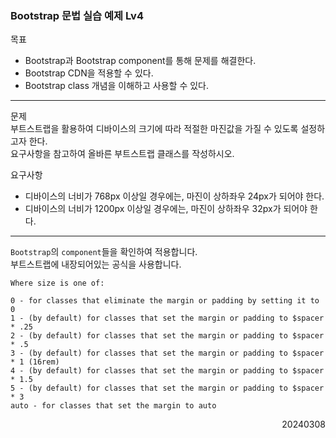 ### Bootstrap 문법 실습 예제 Lv4
목표  
- Bootstrap과 Bootstrap component를 통해 문제를 해결한다.
- Bootstrap CDN을 적용할 수 있다.
- Bootstrap class 개념을 이해하고 사용할 수 있다.
---
문제  
부트스트랩을 활용하여 디바이스의 크기에 따라 적절한 마진값을 가질 수 있도록 설정하고자 한다.  
요구사항을 참고하여 올바른 부트스트랩 클래스를 작성하시오.  

요구사항  
- 디바이스의 너비가 768px 이상일 경우에는, 마진이 상하좌우 24px가 되어야 한다.
- 디바이스의 너비가 1200px 이상일 경우에는, 마진이 상하좌우 32px가 되어야 한다.
---
`Bootstrap`의 `component`들을 확인하여 적용합니다.  
부트스트랩에 내장되어있는 공식을 사용합니다.  
```
Where size is one of:

0 - for classes that eliminate the margin or padding by setting it to 0
1 - (by default) for classes that set the margin or padding to $spacer * .25
2 - (by default) for classes that set the margin or padding to $spacer * .5
3 - (by default) for classes that set the margin or padding to $spacer * 1 (16rem)
4 - (by default) for classes that set the margin or padding to $spacer * 1.5
5 - (by default) for classes that set the margin or padding to $spacer * 3
auto - for classes that set the margin to auto
```
<div style="text-align: right">20240308</div>